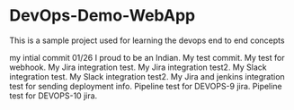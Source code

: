 # DevOps-Demo-WebApp
This is a sample project used for learning the devops end to end concepts

my intial commit 01/26
I proud to be an Indian.
My test commit.
My test for webhook.
My Jira integration test.
My Jira integration test2.
My Slack integration test.
My Slack integration test2.
My Jira and jenkins integration test for sending deployment info.
Pipeline test for DEVOPS-9 jira.
Pipeline test for DEVOPS-10 jira.
